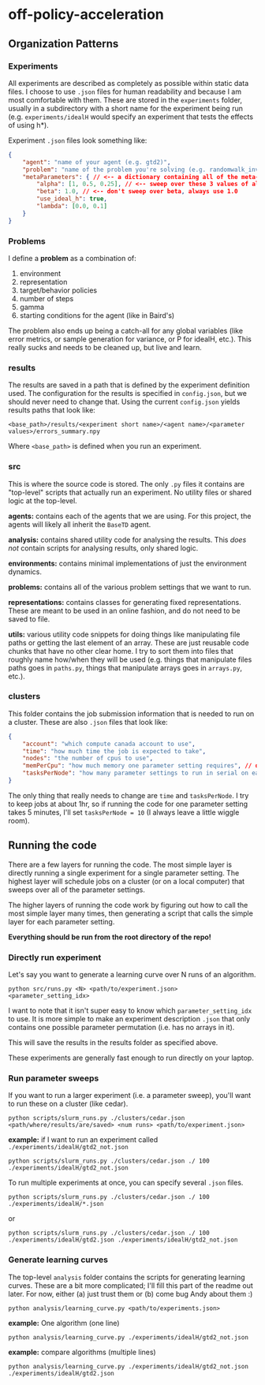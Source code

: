 # off-policy-acceleration

## Organization Patterns

### Experiments
All experiments are described as completely as possible within static data files.
I choose to use `.json` files for human readability and because I am most comfortable with them.
These are stored in the `experiments` folder, usually in a subdirectory with a short name for the experiment being run (e.g. `experiments/idealH` would specify an experiment that tests the effects of using h*).

Experiment `.json` files look something like:
```json
{
    "agent": "name of your agent (e.g. gtd2)",
    "problem": "name of the problem you're solving (e.g. randomwalk_inverted)",
    "metaParameters": { // <-- a dictionary containing all of the meta-parameters for this particular algorithm
        "alpha": [1, 0.5, 0.25], // <-- sweep over these 3 values of alpha
        "beta": 1.0, // <-- don't sweep over beta, always use 1.0
        "use_ideal_h": true,
        "lambda": [0.0, 0.1]
    }
}
```

### Problems
I define a **problem** as a combination of:
1) environment
2) representation
3) target/behavior policies
4) number of steps
5) gamma
6) starting conditions for the agent (like in Baird's)

The problem also ends up being a catch-all for any global variables (like error metrics, or sample generation for variance, or P for idealH, etc.).
This really sucks and needs to be cleaned up, but live and learn.

### results
The results are saved in a path that is defined by the experiment definition used.
The configuration for the results is specified in `config.json`, but we should never need to change that.
Using the current `config.json` yields results paths that look like:
```
<base_path>/results/<experiment short name>/<agent name>/<parameter values>/errors_summary.npy
```
Where `<base_path>` is defined when you run an experiment.

### src
This is where the source code is stored.
The only `.py` files it contains are "top-level" scripts that actually run an experiment.
No utility files or shared logic at the top-level.

**agents:** contains each of the agents that we are using.
For this project, the agents will likely all inherit the `BaseTD` agent.

**analysis:** contains shared utility code for analysing the results.
This *does not* contain scripts for analysing results, only shared logic.

**environments:** contains minimal implementations of just the environment dynamics.

**problems:** contains all of the various problem settings that we want to run.

**representations:** contains classes for generating fixed representations.
These are meant to be used in an online fashion, and do not need to be saved to file.

**utils:** various utility code snippets for doing things like manipulating file paths or getting the last element of an array.
These are just reusable code chunks that have no other clear home.
I try to sort them into files that roughly name how/when they will be used (e.g. things that manipulate files paths goes in `paths.py`, things that manipulate arrays goes in `arrays.py`, etc.).

### clusters
This folder contains the job submission information that is needed to run on a cluster.
These are also `.json` files that look like:
```json
{
    "account": "which compute canada account to use",
    "time": "how much time the job is expected to take",
    "nodes": "the number of cpus to use",
    "memPerCpu": "how much memory one parameter setting requires", // doesn't need to change
    "tasksPerNode": "how many parameter settings to run in serial on each node"
}
```
The only thing that really needs to change are `time` and `tasksPerNode`.
I try to keep jobs at about 1hr, so if running the code for one parameter setting takes 5 minutes, I'll set `tasksPerNode = 10` (I always leave a little wiggle room).

## Running the code
There are a few layers for running the code.
The most simple layer is directly running a single experiment for a single parameter setting.
The highest layer will schedule jobs on a cluster (or on a local computer) that sweeps over all of the parameter settings.

The higher layers of running the code work by figuring out how to call the most simple layer many times, then generating a script that calls the simple layer for each parameter setting.

**Everything should be run from the root directory of the repo!**

### Directly run experiment
Let's say you want to generate a learning curve over N runs of an algorithm.
```
python src/runs.py <N> <path/to/experiment.json> <parameter_setting_idx>
```
I want to note that it isn't super easy to know which `parameter_setting_idx` to use.
It is more simple to make an experiment description `.json` that only contains one possible parameter permutation (i.e. has no arrays in it).

This will save the results in the results folder as specified above.

These experiments are generally fast enough to run directly on your laptop.

### Run parameter sweeps
If you want to run a larger experiment (i.e. a parameter sweep), you'll want to run these on a cluster (like cedar).
```
python scripts/slurm_runs.py ./clusters/cedar.json <path/where/results/are/saved> <num runs> <path/to/experiment.json>
```
**example:** if I want to run an experiment called `./experiments/idealH/gtd2_not.json`
```
python scripts/slurm_runs.py ./clusters/cedar.json ./ 100 ./experiments/idealH/gtd2_not.json
```

To run multiple experiments at once, you can specify several `.json` files.
```
python scripts/slurm_runs.py ./clusters/cedar.json ./ 100 ./experiments/idealH/*.json
```
or
```
python scripts/slurm_runs.py ./clusters/cedar.json ./ 100 ./experiments/idealH/gtd2.json ./experiments/idealH/gtd2_not.json
```

### Generate learning curves
The top-level `analysis` folder contains the scripts for generating learning curves.
These are a bit more complicated; I'll fill this part of the readme out later.
For now, either (a) just trust them or (b) come bug Andy about them :)

```
python analysis/learning_curve.py <path/to/experiments.json>
```

**example:** One algorithm (one line)
```
python analysis/learning_curve.py ./experiments/idealH/gtd2_not.json
```

**example:** compare algorithms (multiple lines)
```
python analysis/learning_curve.py ./experiments/idealH/gtd2_not.json ./experiments/idealH/gtd2.json
```
